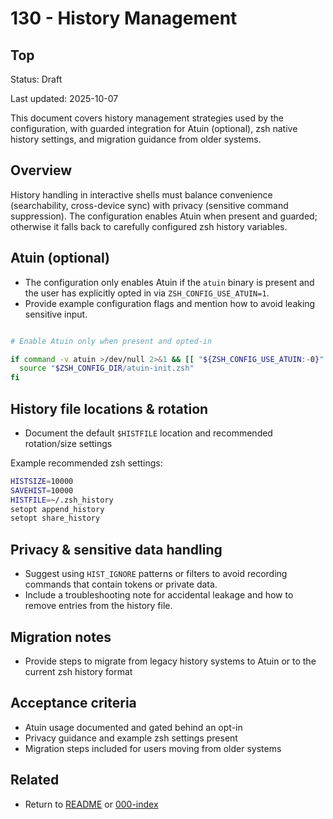 # 130 - History Management

## Top

Status: Draft

Last updated: 2025-10-07

This document covers history management strategies used by the configuration, with guarded integration for Atuin (optional), zsh native history settings, and migration guidance from older systems.

## Overview

History handling in interactive shells must balance convenience (searchability, cross-device sync) with privacy (sensitive command suppression). The configuration enables Atuin when present and guarded; otherwise it falls back to carefully configured zsh history variables.

## Atuin (optional)

- The configuration only enables Atuin if the `atuin` binary is present and the user has explicitly opted in via `ZSH_CONFIG_USE_ATUIN=1`.
- Provide example configuration flags and mention how to avoid leaking sensitive input.


```bash

# Enable Atuin only when present and opted-in

if command -v atuin >/dev/null 2>&1 && [[ "${ZSH_CONFIG_USE_ATUIN:-0}" == "1" ]]; then
  source "$ZSH_CONFIG_DIR/atuin-init.zsh"
fi
```

## History file locations & rotation

- Document the default `$HISTFILE` location and recommended rotation/size settings


Example recommended zsh settings:

```bash
HISTSIZE=10000
SAVEHIST=10000
HISTFILE=~/.zsh_history
setopt append_history
setopt share_history
```

## Privacy & sensitive data handling

- Suggest using `HIST_IGNORE` patterns or filters to avoid recording commands that contain tokens or private data.
- Include a troubleshooting note for accidental leakage and how to remove entries from the history file.


## Migration notes

- Provide steps to migrate from legacy history systems to Atuin or to the current zsh history format


## Acceptance criteria

- Atuin usage documented and gated behind an opt-in
- Privacy guidance and example zsh settings present
- Migration steps included for users moving from older systems


## Related

- Return to [README](README.md) or [000-index](000-index.md)
